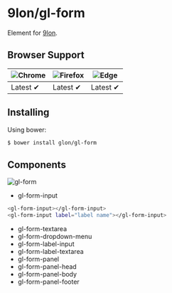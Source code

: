 # 9lon/gl-form
Element for [9lon](https://github.com/9lon).

## Browser Support
![Chrome](https://raw.github.com/alrra/browser-logos/master/chrome/chrome_48x48.png) | ![Firefox](https://raw.github.com/alrra/browser-logos/master/firefox/firefox_48x48.png) | ![Edge](https://raw.github.com/alrra/browser-logos/master/edge/edge_48x48.png) |
--- | --- | --- |
Latest ✔ | Latest ✔ | Latest ✔ |

## Installing
Using bower:

```bash
$ bower install glon/gl-form
```
## Components
![gl-form](https://i.imgur.com/OvGfoAg.png)
- gl-form-input
```bash
<gl-form-input></gl-form-input>
<gl-form-input label="label name"></gl-form-input>
```
- gl-form-textarea 
- gl-form-dropdown-menu
- gl-form-label-input
- gl-form-label-textarea
- gl-form-panel
- gl-form-panel-head
- gl-form-panel-body
- gl-form-panel-footer
